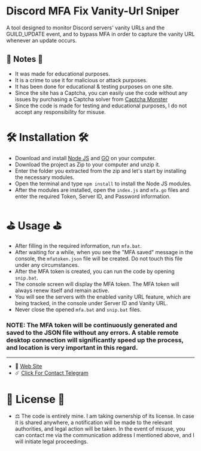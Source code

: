 # Discord MFA Fix Vanity-Url Sniper
A tool designed to monitor Discord servers' vanity URLs and the GUILD_UPDATE event, and to bypass MFA in order to capture the vanity URL whenever an update occurs.

## 📜 Notes 📜

- It was made for educational purposes.
- It is a crime to use it for malicious or attack purposes.
- It has been done for educational & testing purposes on one site.
- Since the site has a Captcha, you can easily use the code without any issues by purchasing a Captcha solver from [Captcha Monster](https://capmonster.cloud)
- Since the code is made for testing and educational purposes, I do not accept any responsibility for misuse.


# 🛠️ Installation 🛠️

- Download and install [Node JS](https://nodejs.org/en/download) and  [GO](https://go.dev/doc/install) on your computer.
- Download the project as Zip to your computer and unzip it.
- Enter the folder you extracted from the zip and let's start by installing the necessary modules.
- Open the terminal and type `npm install` to install the Node JS modules.
- After the modules are installed, open the `index.js` and `mfa.go` files and enter the required Token, Server ID, and Password information.
# ⛳ Usage ⛳

- After filling in the required information, run `mfa.bat`.
- After waiting for a while, when you see the "MFA saved" message in the console, the `mfatoken.json` file will be created. Do not touch this file under any circumstances.
- After the MFA token is created, you can run the code by opening `snip.bat`.
- The console screen will display the MFA token. The MFA token will always renew itself and remain active.
- You will see the servers with the enabled vanity URL feature, which are being tracked, in the console under Server ID and Vanity URL.
- Never close the opened `mfa.bat` and `snip.bat` files.


### NOTE: The MFA token will be continuously generated and saved to the JSON file without any errors. A stable remote desktop connection will significantly speed up the process, and location is very important in this regard.

---
- 🏓 [Web Site](https://www.kemosalvo.com)<br>
- ☄️ [Click For Contact Telegram](https://t.me/tehlikeliadam)<br>

# 🎯 License 🎯
- ⚖️ The code is entirely mine. I am taking ownership of its license. In case it is shared anywhere, a notification will be made to the relevant authorities, and legal action will be taken. In the event of misuse, you can contact me via the communication address I mentioned above, and I will initiate legal proceedings.


